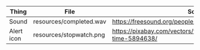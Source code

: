 | Thing      | File                    | Source                                                                |
| ---------- | ----------------------- | --------------------------------------------------------------------- |
| Sound      | resources/completed.wav | https://freesound.org/people/GabrielAraujo/sounds/242501/             |
| Alert icon | resources/stopwatch.png | https://pixabay.com/vectors/timed-out-stopwatch-waiting-time-5894638/ |
